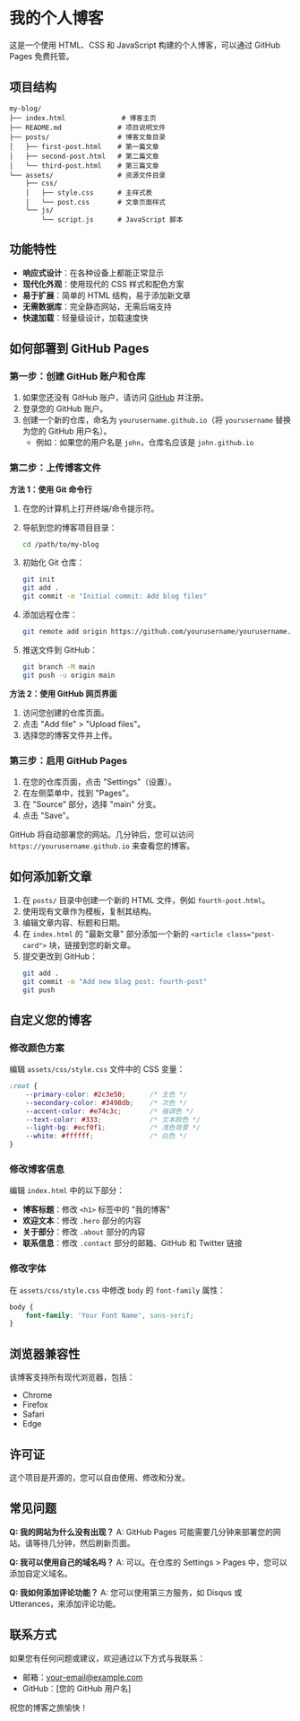 # 我的个人博客

这是一个使用 HTML、CSS 和 JavaScript 构建的个人博客，可以通过 GitHub Pages 免费托管。

## 项目结构

```
my-blog/
├── index.html              # 博客主页
├── README.md              # 项目说明文件
├── posts/                 # 博客文章目录
│   ├── first-post.html    # 第一篇文章
│   ├── second-post.html   # 第二篇文章
│   └── third-post.html    # 第三篇文章
└── assets/                # 资源文件目录
    ├── css/
    │   ├── style.css      # 主样式表
    │   └── post.css       # 文章页面样式
    └── js/
        └── script.js      # JavaScript 脚本
```

## 功能特性

- **响应式设计**：在各种设备上都能正常显示
- **现代化外观**：使用现代的 CSS 样式和配色方案
- **易于扩展**：简单的 HTML 结构，易于添加新文章
- **无需数据库**：完全静态网站，无需后端支持
- **快速加载**：轻量级设计，加载速度快

## 如何部署到 GitHub Pages

### 第一步：创建 GitHub 账户和仓库

1. 如果您还没有 GitHub 账户，请访问 [GitHub](https://github.com) 并注册。
2. 登录您的 GitHub 账户。
3. 创建一个新的仓库，命名为 `yourusername.github.io`（将 `yourusername` 替换为您的 GitHub 用户名）。
   - 例如：如果您的用户名是 `john`，仓库名应该是 `john.github.io`

### 第二步：上传博客文件

**方法 1：使用 Git 命令行**

1. 在您的计算机上打开终端/命令提示符。
2. 导航到您的博客项目目录：
   ```bash
   cd /path/to/my-blog
   ```

3. 初始化 Git 仓库：
   ```bash
   git init
   git add .
   git commit -m "Initial commit: Add blog files"
   ```

4. 添加远程仓库：
   ```bash
   git remote add origin https://github.com/yourusername/yourusername.github.io.git
   ```

5. 推送文件到 GitHub：
   ```bash
   git branch -M main
   git push -u origin main
   ```

**方法 2：使用 GitHub 网页界面**

1. 访问您创建的仓库页面。
2. 点击 "Add file" > "Upload files"。
3. 选择您的博客文件并上传。

### 第三步：启用 GitHub Pages

1. 在您的仓库页面，点击 "Settings"（设置）。
2. 在左侧菜单中，找到 "Pages"。
3. 在 "Source" 部分，选择 "main" 分支。
4. 点击 "Save"。

GitHub 将自动部署您的网站。几分钟后，您可以访问 `https://yourusername.github.io` 来查看您的博客。

## 如何添加新文章

1. 在 `posts/` 目录中创建一个新的 HTML 文件，例如 `fourth-post.html`。
2. 使用现有文章作为模板，复制其结构。
3. 编辑文章内容、标题和日期。
4. 在 `index.html` 的 "最新文章" 部分添加一个新的 `<article class="post-card">` 块，链接到您的新文章。
5. 提交更改到 GitHub：
   ```bash
   git add .
   git commit -m "Add new blog post: fourth-post"
   git push
   ```

## 自定义您的博客

### 修改颜色方案

编辑 `assets/css/style.css` 文件中的 CSS 变量：

```css
:root {
    --primary-color: #2c3e50;      /* 主色 */
    --secondary-color: #3498db;    /* 次色 */
    --accent-color: #e74c3c;       /* 强调色 */
    --text-color: #333;            /* 文本颜色 */
    --light-bg: #ecf0f1;           /* 浅色背景 */
    --white: #ffffff;              /* 白色 */
}
```

### 修改博客信息

编辑 `index.html` 中的以下部分：

- **博客标题**：修改 `<h1>` 标签中的 "我的博客"
- **欢迎文本**：修改 `.hero` 部分的内容
- **关于部分**：修改 `.about` 部分的内容
- **联系信息**：修改 `.contact` 部分的邮箱、GitHub 和 Twitter 链接

### 修改字体

在 `assets/css/style.css` 中修改 `body` 的 `font-family` 属性：

```css
body {
    font-family: 'Your Font Name', sans-serif;
}
```

## 浏览器兼容性

该博客支持所有现代浏览器，包括：

- Chrome
- Firefox
- Safari
- Edge

## 许可证

这个项目是开源的，您可以自由使用、修改和分发。

## 常见问题

**Q: 我的网站为什么没有出现？**
A: GitHub Pages 可能需要几分钟来部署您的网站。请等待几分钟，然后刷新页面。

**Q: 我可以使用自己的域名吗？**
A: 可以。在仓库的 Settings > Pages 中，您可以添加自定义域名。

**Q: 我如何添加评论功能？**
A: 您可以使用第三方服务，如 Disqus 或 Utterances，来添加评论功能。

## 联系方式

如果您有任何问题或建议，欢迎通过以下方式与我联系：

- 邮箱：your-email@example.com
- GitHub：[您的 GitHub 用户名]

祝您的博客之旅愉快！

